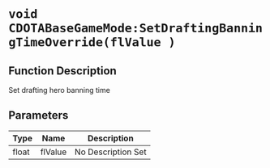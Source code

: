 # `void CDOTABaseGameMode:SetDraftingBanningTimeOverride(flValue )`
## Function Description
Set drafting hero banning time
## Parameters
Type|Name|Description
--|--|--
float|flValue|No Description Set
